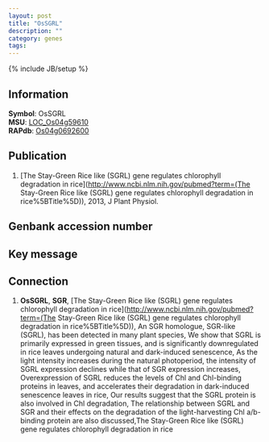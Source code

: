 ```yaml
---
layout: post
title: "OsSGRL"
description: ""
category: genes
tags: 
---
```

{% include JB/setup %}

## Information
__Symbol__: OsSGRL  
__MSU__: [LOC_Os04g59610](http://rice.plantbiology.msu.edu/cgi-bin/ORF_infopage.cgi?orf=LOC_Os04g59610)  
__RAPdb__: [Os04g0692600](http://rapdb.dna.affrc.go.jp/viewer/gbrowse_details/irgsp1?name=Os04g0692600)  

## Publication
1. [The Stay-Green Rice like (SGRL) gene regulates chlorophyll degradation in rice](http://www.ncbi.nlm.nih.gov/pubmed?term=(The Stay-Green Rice like (SGRL) gene regulates chlorophyll degradation in rice%5BTitle%5D)), 2013, J Plant Physiol.

## Genbank accession number

## Key message

## Connection
1. __OsSGRL__, __SGR__, [The Stay-Green Rice like (SGRL) gene regulates chlorophyll degradation in rice](http://www.ncbi.nlm.nih.gov/pubmed?term=(The Stay-Green Rice like (SGRL) gene regulates chlorophyll degradation in rice%5BTitle%5D)),  An SGR homologue, SGR-like (SGRL), has been detected in many plant species, We show that SGRL is primarily expressed in green tissues, and is significantly downregulated in rice leaves undergoing natural and dark-induced senescence, As the light intensity increases during the natural photoperiod, the intensity of SGRL expression declines while that of SGR expression increases, Overexpression of SGRL reduces the levels of Chl and Chl-binding proteins in leaves, and accelerates their degradation in dark-induced senescence leaves in rice, Our results suggest that the SGRL protein is also involved in Chl degradation, The relationship between SGRL and SGR and their effects on the degradation of the light-harvesting Chl a/b-binding protein are also discussed,The Stay-Green Rice like (SGRL) gene regulates chlorophyll degradation in rice


